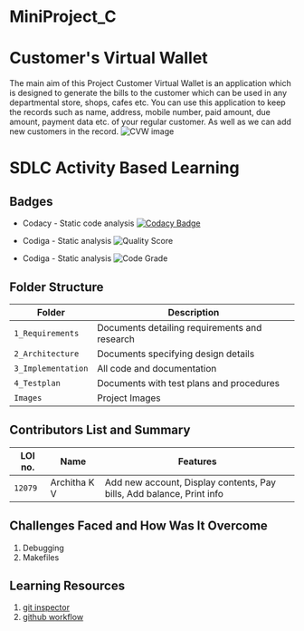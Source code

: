 # MiniProject_C
# Customer's Virtual Wallet 

The main aim of this Project Customer Virtual Wallet is an application which is designed to generate the bills to the customer which can be used in any departmental store, shops, cafes etc. You can use this application to keep the records such as name, address, mobile number, paid amount, due amount, payment data etc. of your regular customer. As well as we can add new customers in the record.
![CVW image](https://user-images.githubusercontent.com/91197757/160229905-93151bd0-ba20-444e-b73f-9be293e85b8b.PNG)

# SDLC Activity Based Learning
## Badges
* Codacy - Static code analysis
[![Codacy Badge](https://app.codacy.com/project/badge/Grade/bf82ffbcf10a44d8ab7ad4f338d3caa1)](https://www.codacy.com/gh/ArchithaKV/MiniProject_C/dashboard?utm_source=github.com&amp;utm_medium=referral&amp;utm_content=ArchithaKV/MiniProject_C&amp;utm_campaign=Badge_Grade)

* Codiga - Static analysis
![Quality Score](https://api.codiga.io/project/32183/score/svg)

* Codiga - Static analysis 
![Code Grade](https://api.codiga.io/project/32183/status/svg)

## Folder Structure
|Folder             | Description |
|-------------------| -----------------------------------------|
| `1_Requirements`   | Documents detailing requirements and research|
| `2_Architecture`         | Documents specifying design details|
| `3_Implementation` | All code and documentation|
| `4_Testplan`      | Documents with test plans and procedures|
|  `Images`       | Project Images |

## Contributors List and Summary
|LOI no. |  Name   |    Features    |
|-------|---------|----------------|
| `12079` | Architha K V | Add new account, Display contents, Pay bills, Add balance, Print info | 


## Challenges Faced and How Was It Overcome

1. Debugging
2. Makefiles

## Learning Resources 
1. [git inspector](https://github.com/ejwa/gitinspector.git)
2. [github workflow](https://docs.github.com/en/actions/learn-github-action)

